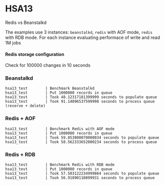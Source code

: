 # HSA13
Redis vs Beanstalkd 

The examples use 3 instances: `beanstalkd`, `redis` with AOF mode, `redis` with RDB mode.
For each instance evaluating performace of write and read 1M jobs

#### Redis storage configuration

Check for 100000 changes in 10 seconds

### Beanstalkd

```
hsa13_test        | Benchmark Beanstalkd
hsa13_test        | Put 1000000 records in queue
hsa13_test        | Took 48.12317181399999 seconds to populate queue
hsa13_test        | Took 91.14896537599998 seconds to process queue (reserve + delete)
```

### Redis + AOF

```
hsa13_test        | Benchmark Redis with AOF mode
hsa13_test        | Put 1000000 records in queue
hsa13_test        | Took 59.853800070000034 seconds to populate queue
hsa13_test        | Took 58.562333652000234 seconds to process queue
```

### Redis + RDB

```
hsa13_test        | Benchmark Redis with RDB mode
hsa13_test        | Put 1000000 records in queue
hsa13_test        | Took 57.503122234999864 seconds to populate queue
hsa13_test        | Took 56.91890110899931 seconds to process queue
```
